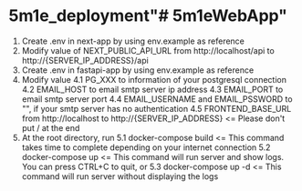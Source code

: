 # 5m1e_deployment"# 5m1eWebApp" 
1. Create .env in next-app by using env.example as reference
2. Modify value of NEXT_PUBLIC_API_URL from http://localhost/api to http://{SERVER_IP_ADDRESS}/api
3. Create .env in fastapi-app by using env.example as reference
4. Modify value 
  4.1 PG_XXX to information of your postgresql connection 
  4.2 EMAIL_HOST to email smtp server ip address 
  4.3 EMAIL_PORT to email smtp server port 
  4.4 EMAIL_USERNAME and EMAIL_PSSWORD to "", if your smtp server has no authentication 
  4.5 FRONTEND_BASE_URL from http://localhost to http://{SERVER_IP_ADDRESS} <= Please don't put / at the end
5. At the root directory, run 
  5.1 docker-compose build <= This command takes time to complete depending on your internet connection 
  5.2 docker-compose up <= This command will run server and show logs. You can press CTRL+C to quit, or 
  5.3 docker-compose up -d <= This command will run server without displaying the logs
